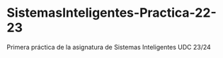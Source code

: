 # SistemasInteligentes-Practica-22-23
Primera práctica de la asignatura de Sistemas Inteligentes UDC 23/24
